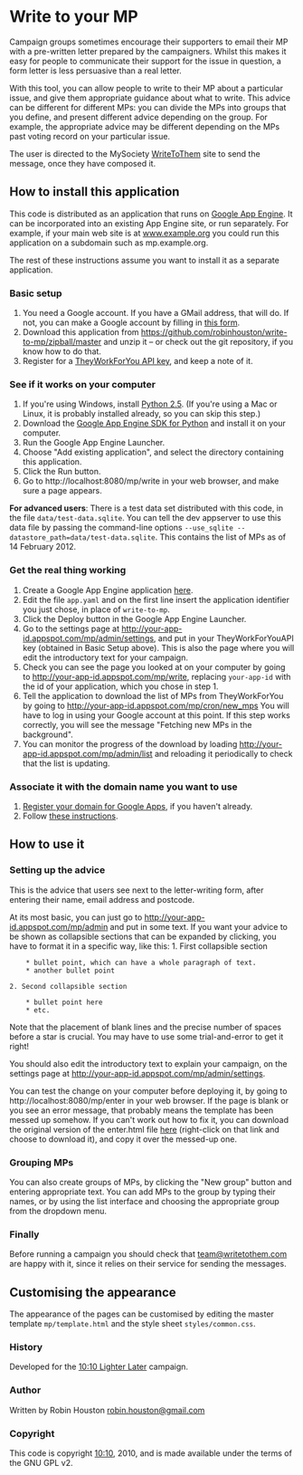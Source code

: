 # Write to your MP

Campaign groups sometimes encourage their supporters to email their MP with a pre-written letter prepared by
the campaigners. Whilst this makes it easy for people to communicate their support for the issue in question,
a form letter is less persuasive than a real letter.

With this tool, you can allow people to write to their MP about a particular issue, and give them appropriate
guidance about what to write. This advice can be different for different MPs: you can divide the MPs into groups
that you define, and present different advice depending on the group. For example, the appropriate advice may
be different depending on the MPs past voting record on your particular issue.

The user is directed to the MySociety [WriteToThem](http://www.writetothem.com/) site to send the message,
once they have composed it.

## How to install this application

This code is distributed as an application that runs on [Google App Engine](http://code.google.com/appengine/).
It can be incorporated into an existing App Engine site, or run separately. For example, if your main web site
is at www.example.org you could run this application on a subdomain such as mp.example.org.

The rest of these instructions assume you want to install it as a separate application.

### Basic setup

1. You need a Google account. If you have a GMail address, that will do. If not, you can make a Google account
   by filling in [this form](https://www.google.com/accounts/NewAccount).
2. Download this application from <https://github.com/robinhouston/write-to-mp/zipball/master> and unzip it – or check out the git repository, if you know how to do that.
3. Register for a [TheyWorkForYou API key](http://www.theyworkforyou.com/api/key), and keep a note of it.

### See if it works on your computer

1. If you're using Windows, install [Python 2.5](http://www.python.org/ftp/python/2.5.4/python-2.5.4.msi). (If you're using a Mac or Linux, it is probably installed already, so you can skip this step.)
2. Download the [Google App Engine SDK for Python](http://code.google.com/appengine/downloads.html#Google_App_Engine_SDK_for_Python) and install it on your computer.
3. Run the Google App Engine Launcher.
4. Choose "Add existing application", and select the directory containing this application.
5. Click the Run button.
6. Go to http://localhost:8080/mp/write in your web browser, and make sure a page appears.

**For advanced users**: There is a test data set distributed with this code, in the file
`data/test-data.sqlite`. You can tell the dev appserver to use this data file by passing
the command-line options `--use_sqlite --datastore_path=data/test-data.sqlite`. This contains
the list of MPs as of 14 February 2012.

### Get the real thing working

1. Create a Google App Engine application [here](https://appengine.google.com/).
2. Edit the file `app.yaml` and on the first line insert the application identifier you just chose, 
   in place of `write-to-mp`.
3. Click the Deploy button in the Google App Engine Launcher.
4. Go to the settings page at http://your-app-id.appspot.com/mp/admin/settings, and put in your
   TheyWorkForYouAPI key (obtained in Basic Setup above). This is also the page where you will
   edit the introductory text for your campaign.
5. Check you can see the page you looked at on your computer by going to
   http://your-app-id.appspot.com/mp/write, replacing `your-app-id` with the id of your application,
   which you chose in step 1.
6. Tell the application to download the list of MPs from TheyWorkForYou by going to
   http://your-app-id.appspot.com/mp/cron/new_mps
   You will have to log in using your Google account at this point. If this step works
   correctly, you will see the message "Fetching new MPs in the background".
7. You can monitor the progress of the download by loading http://your-app-id.appspot.com/mp/admin/list
   and reloading it periodically to check that the list is updating.

### Associate it with the domain name you want to use

1. [Register your domain for Google Apps](https://www.google.com/a/cpanel/domain/new),
   if you haven't already.
2. Follow [these instructions](http://code.google.com/appengine/articles/domains.html).

## How to use it

### Setting up the advice

This is the advice that users see next to the letter-writing form, after entering their
name, email address and postcode.

At its most basic, you can just go to http://your-app-id.appspot.com/mp/admin and put in some
text. If you want your advice to be shown as collapsible sections that can be expanded by
clicking, you have to format it in a specific way, like this:
    1. First collapsible section
    
        * bullet point, which can have a whole paragraph of text.
        * another bullet point
    
    2. Second collapsible section
    
        * bullet point here
        * etc.
Note that the placement of blank lines and the precise number of spaces before
a star is crucial. You may have to use some trial-and-error to get it right!

You should also edit the introductory text to explain your campaign, on
the settings page at http://your-app-id.appspot.com/mp/admin/settings.

You can test the change on your computer before deploying it, by going to
http://localhost:8080/mp/enter in your web browser. If the page is blank or
you see an error message, that probably means the template has been messed
up somehow. If you can't work out how to fix it, you can download the original
version of the enter.html file [here](https://github.com/robinhouston/write-to-mp/raw/master/mp/enter.html)
(right-click on that link and choose to download it), and copy it over the
messed-up one.

### Grouping MPs

You can also create groups of MPs, by clicking the "New group" button and entering
appropriate text. You can add MPs to the group by typing their names, or by using
the list interface and choosing the appropriate group from the dropdown menu.

### Finally

Before running a campaign you should check that <team@writetothem.com> are happy with it,
since it relies on their service for sending the messages.

## Customising the appearance

The appearance of the pages can be customised by editing the master template `mp/template.html`
and the style sheet `styles/common.css`.

### History

Developed for the [10:10 Lighter Later](http://www.lighterlater.org/) campaign.

### Author

Written by Robin Houston <robin.houston@gmail.com>

### Copyright
This code is copyright [10:10](http://www.1010uk.org/), 2010, and is made available under the terms of the GNU GPL v2.
